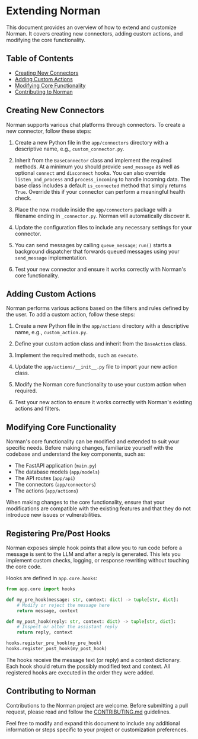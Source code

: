 # Extending Norman

This document provides an overview of how to extend and customize Norman. It covers creating new connectors, adding custom actions, and modifying the core functionality.

## Table of Contents

- [Creating New Connectors](#creating-new-connectors)
- [Adding Custom Actions](#adding-custom-actions)
- [Modifying Core Functionality](#modifying-core-functionality)
- [Contributing to Norman](#contributing-to-norman)

## Creating New Connectors

Norman supports various chat platforms through connectors. To create a new connector, follow these steps:

1. Create a new Python file in the `app/connectors` directory with a descriptive name, e.g., `custom_connector.py`.

2. Inherit from the `BaseConnector` class and implement the required methods.  At a minimum you should provide `send_message` as well as optional `connect` and `disconnect` hooks.  You can also override `listen_and_process` and `process_incoming` to handle incoming data.
   The base class includes a default `is_connected` method that simply returns
   `True`.  Override this if your connector can perform a meaningful health
   check.

3. Place the new module inside the `app/connectors` package with a filename
   ending in `_connector.py`. Norman will automatically discover it.

4. Update the configuration files to include any necessary settings for your connector.

5. You can send messages by calling `queue_message`; `run()` starts a background dispatcher that forwards queued messages using your `send_message` implementation.

6. Test your new connector and ensure it works correctly with Norman's core functionality.

## Adding Custom Actions

Norman performs various actions based on the filters and rules defined by the user. To add a custom action, follow these steps:

1. Create a new Python file in the `app/actions` directory with a descriptive name, e.g., `custom_action.py`.

2. Define your custom action class and inherit from the `BaseAction` class.

3. Implement the required methods, such as `execute`.

4. Update the `app/actions/__init__.py` file to import your new action class.

5. Modify the Norman core functionality to use your custom action when required.

6. Test your new action to ensure it works correctly with Norman's existing actions and filters.

## Modifying Core Functionality

Norman's core functionality can be modified and extended to suit your specific needs. Before making changes, familiarize yourself with the codebase and understand the key components, such as:

- The FastAPI application (`main.py`)
- The database models (`app/models`)
- The API routes (`app/api`)
- The connectors (`app/connectors`)
- The actions (`app/actions`)

When making changes to the core functionality, ensure that your modifications are compatible with the existing features and that they do not introduce new issues or vulnerabilities.

## Registering Pre/Post Hooks

Norman exposes simple hook points that allow you to run code before a message is
sent to the LLM and after a reply is generated. This lets you implement custom
checks, logging, or response rewriting without touching the core code.

Hooks are defined in `app.core.hooks`:

```python
from app.core import hooks

def my_pre_hook(message: str, context: dict) -> tuple[str, dict]:
    # Modify or reject the message here
    return message, context

def my_post_hook(reply: str, context: dict) -> tuple[str, dict]:
    # Inspect or alter the assistant reply
    return reply, context

hooks.register_pre_hook(my_pre_hook)
hooks.register_post_hook(my_post_hook)
```

The hooks receive the message text (or reply) and a context dictionary. Each
hook should return the possibly modified text and context. All registered hooks
are executed in the order they were added.

## Contributing to Norman

Contributions to the Norman project are welcome. Before submitting a pull request, please read and follow the [CONTRIBUTING.md](../CONTRIBUTING.md) guidelines.

Feel free to modify and expand this document to include any additional information or steps specific to your project or customization preferences.
